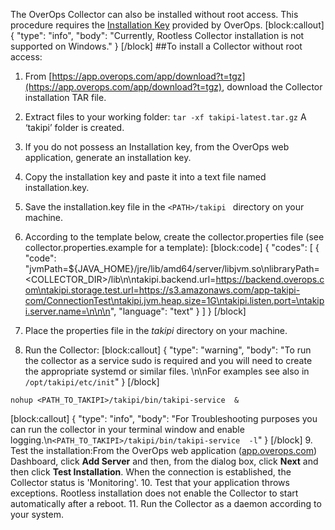 The OverOps Collector can also be installed without root access. This procedure requires the [Installation Key](https://doc.overops.com/docs/generating-installation-keys) provided by OverOps.
[block:callout]
{
  "type": "info",
  "body": "Currently, Rootless Collector installation is not supported on Windows."
}
[/block]
##To install a Collector without root access:

1. From [https://app.overops.com/app/download?t=tgz](https://app.overops.com/app/download?t=tgz), download the Collector installation TAR file.
2. Extract files to your working folder:
```tar -xf takipi-latest.tar.gz```
A ‘takipi’ folder is created.
3. If you do not possess an Installation key, from the OverOps web application, generate an installation key. 
4. Copy the installation key and paste it into a text file named installation.key.
5. Save the installation.key file in the ```<PATH>/takipi ``` directory on your machine.
6. According to the template below, create the collector.properties file (see collector.properties.example for a template):
[block:code]
{
  "codes": [
    {
      "code": "jvmPath=${JAVA_HOME}/jre/lib/amd64/server/libjvm.so\nlibraryPath=<COLLECTOR_DIR>/lib\n\ntakipi.backend.url=https://backend.overops.com\ntakipi.storage.test.url=https://s3.amazonaws.com/app-takipi-com/ConnectionTest\ntakipi.jvm.heap.size=1G\ntakipi.listen.port=\ntakipi.server.name=\n\n\n",
      "language": "text"
    }
  ]
}
[/block]
7. Place the properties file in the *takipi* directory on your machine.


8. Run the Collector:
[block:callout]
{
  "type": "warning",
  "body": "To run the collector as a service sudo is required and you will need to create the appropriate systemd or similar files.   \n\nFor examples see also in ```/opt/takipi/etc/init```"
}
[/block]

```nohup <PATH_TO_TAKIPI>/takipi/bin/takipi-service  &```

[block:callout]
{
  "type": "info",
  "body": "For Troubleshooting purposes you can run the collector in your terminal window and enable logging.\n```<PATH_TO_TAKIPI>/takipi/bin/takipi-service  -l```"
}
[/block]
9. Test the installation:From the OverOps web application ([app.overops.com](https://app.overops.com)) Dashboard, click **Add Server** and then, from the dialog box, click **Next** and then click **Test Installation**.
When the connection is established, the Collector status is 'Monitoring'.
10. Test that your application throws exceptions.
Rootless installation does not enable the Collector to start automatically after a reboot.
11. Run the Collector as a daemon according to your system.